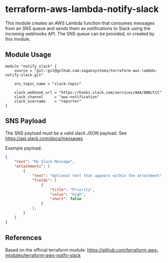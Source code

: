 # terraform-aws-lambda-notify-slack

This module creates an AWS Lambda function that consumes messages from an SNS queue and sends them  as notifications to Slack using the incoming webhooks API. The SNS queue can be provided, or created by this module.

## Module Usage

```
module "notify_slack" {
    source = "git::git@github.com:sagansystems/terraform-aws-lambda-notify-slack.git"

    sns_topic_name = "slack-topic"

    slack_webhook_url = "https://hooks.slack.com/services/AAA/BBB/CCC"
    slack_channel     = "aws-notification"
    slack_username    = "reporter"
}
```

## SNS Payload

The SNS payload must be a valid slack JSON payload. See https://api.slack.com/docs/messages

Example payload:

```json
{
    "text": "My Slack Message",
    "attachments": [
        {
            "text": "Optional text that appears within the attachment",
            "fields": [
                {
                    "title": "Priority",
                    "value": "High",
                    "short": false
                }
            ],
        }
    ]
}
```

## References

Based on the official terraform module: https://github.com/terraform-aws-modules/terraform-aws-notify-slack